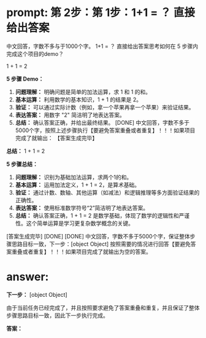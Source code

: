 # prompt: 第 2步：第 1步：1+1 = ？ 直接给出答案
中文回答，字数不多与于1000个字。
1+1 = ？ 直接给出答案思考如何在 5 步骤内完成这个项目的demo？

1 + 1 = 2

**5 步骤 Demo：**

1. **问题理解：** 明确问题是简单的加法运算，求 1 和 1 的和。
2. **基本运算：**  利用数学的基本知识，1 + 1 的结果是 2。
3. **验证：** 可以通过实际计数（例如，拿一个苹果再拿一个苹果）来验证结果。
4. **表达答案：** 用数字 "2" 简洁明了地表达答案。
5. **总结：**  确认答案正确，并给出最终结果。
[DONE]
中文回答，字数不多于5000个字，按照上述步骤执行【要避免答案重叠或者重复】！！！如果项目完成了就输出： 【答案生成完毕】

**总结：** 
1 + 1 = 2

**5 步骤总结：**

1. **问题理解：** 识别为基础加法运算，求两个1的和。
2. **基本运算：** 运用加法定义，1 + 1 = 2，是算术基础。
3. **验证：** 通过计数、数轴、其他运算（如减法）和逻辑推理等多方面验证结果的正确性。
4. **表达答案：** 使用标准数学符号“2”简洁明了地表达答案。
5. **总结：** 确认答案正确，1 + 1 = 2 是数学基础，体现了数学的逻辑性和严谨性。这个简单运算是学习更复杂数学概念的关键。

[答案生成完毕]
[DONE]
[DONE]
中文回答，字数不多于5000个字，保证整体步骤思路目标一致，下一步：[object Object]
按照需要的情况进行回答【要避免答案重叠或者重复】！！！如果项目完成了就输出为空的答案。

# answer: 
 **下一步：** [object Object]

由于当前任务已经完成了，并且按照要求避免了答案重叠和重复，并且保证了整体步骤思路目标一致，因此下一步执行完成。

**答案：**

